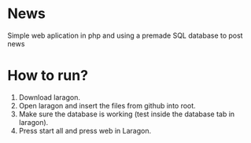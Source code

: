 # News
Simple web aplication in php and using a premade SQL database to post news

# How to run?
1. Download laragon.
2. Open laragon and insert the files from github into root.
3. Make sure the database is working (test inside the database tab in laragon).
4. Press start all and press web in Laragon.

